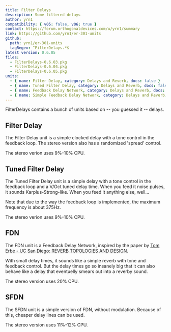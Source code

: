```yaml
---
title: Filter Delays
description: Some filtered delays
author: yrn1
compatibility: { v05: false, v06: true }
contact: https://forum.orthogonaldevices.com/u/yrn1/summary
link: https://github.com/yrn1/er-301-units
github:
  path: yrn1/er-301-units
  tagRegex: ^FilterDelays.*$
latest version: 0.6.05
files:
  - FilterDelays-0.6.03.pkg
  - FilterDelays-0.6.04.pkg
  - FilterDelays-0.6.05.pkg
units:
  - { name: Filter Delay, category: Delays and Reverb, docs: false }
  - { name: Tuned Filter Delay, category: Delays and Reverb, docs: false }
  - { name: Feedback Delay Network, category: Delays and Reverb, docs: false }
  - { name: Simple Feedback Delay Network, category: Delays and Reverb, docs: false }
---
```


FilterDelays contains a bunch of units based on -- you guessed it -- delays.

## Filter Delay

The Filter Delay unit is a simple clocked delay with a tone control in the feedback loop. The stereo version also has a randomized 'spread' control.

The stereo verion uses 9%-10% CPU.

## Tuned Filter Delay

The Tuned Filter Delay unit is a simple delay with a tone control in the feedback loop and a V/Oct tuned delay time. When you feed it noise pulses, it sounds Karplus-Strong-like. When you feed it anything else, well...

Note that due to the way the feedback loop is implemented, the maximum frequency is about 375Hz.

The stereo verion uses 9%-10% CPU.

<div class="yt-embed">
  <youtube :video-id="'nqHFELsciLc'"></youtube>
</div>


## FDN

The FDN unit is a Feedback Delay Network, inspired by the paper by [Tom Erbe - UC San Diego: REVERB TOPOLOGIES AND DESIGN](http://tre.ucsd.edu/wordpress/wp-content/uploads/2018/10/reverbtopo.pdf).

With small delay times, it sounds like a simple reverb with tone and feedback control. But the delay times go so insanely big that it can also behave like a delay that eventuelly smears out into a reverby sound.

The stereo version uses 20% CPU.

<div class="yt-embed">
  <youtube :video-id="'cX_T2rWy1HM'"></youtube>
</div>

## SFDN

The SFDN unit is a simple version of FDN, without modulation. Because of this, cheaper delay lines can be used.

The stereo version uses 11%-12% CPU.
